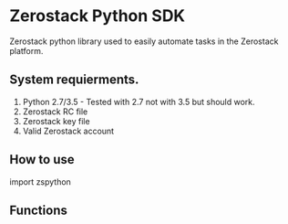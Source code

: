 # Zerostack Python SDK
Zerostack python library used to easily automate tasks in the Zerostack platform.

## System requierments.
1. Python 2.7/3.5 - Tested with 2.7 not with 3.5 but should work.
2. Zerostack RC file
3. Zerostack key file
4. Valid Zerostack account

## How to use
import zspython


## Functions
